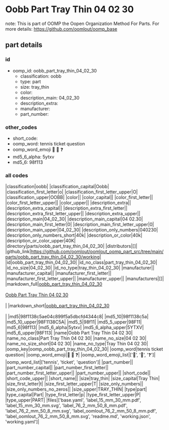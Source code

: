 # Oobb Part Tray Thin 04 02 30  

note: This is part of OOMP the Oopen Organization Method For Parts. For more details: https://github.com/oomlout/oomp_base

##  part details





### id
* oomp_id: oobb_part_tray_thin_04_02_30
  * classification: oobb
  * type: part
  * size: tray_thin
  * color: 
  * description_main: 04_02_30
  * description_extra: 
  * manufacturer: 
  * part_number: 

### other_codes
* short_code: 
* oomp_word: tennis ticket question
* oomp_word_emoji :tennis: :ticket: :question:
* md5_6_alpha: 5ytxv
* md5_6: 98f113

### all codes 
|classification|oobb|
|classification_capital|Oobb|
|classification_first_letter|o|
|classification_first_letter_upper|O|
|classification_upper|OOBB|
|color||
|color_capital||
|color_first_letter||
|color_first_letter_upper||
|color_upper||
|description_extra||
|description_extra_capital||
|description_extra_first_letter||
|description_extra_first_letter_upper||
|description_extra_upper||
|description_main|04_02_30|
|description_main_capital|04 02.30|
|description_main_first_letter|0|
|description_main_first_letter_upper|0|
|description_main_upper|04_02_30|
|description_only_numbers|040230|
|description_only_numbers_short|40k|
|description_or_color|40k|
|description_or_color_upper|40K|
|directory|parts/oobb_part_tray_thin_04_02_30|
|distributors|[]|
|github_link|https://github.com/oomlout/oomlout_oomp_part_src/tree/main/parts/oobb_part_tray_thin_04_02_30/working|
|id|oobb_part_tray_thin_04_02_30|
|id_no_class|part_tray_thin_04_02_30|
|id_no_size|04_02_30|
|id_no_type|tray_thin_04_02_30|
|manufacturer||
|manufacturer_capital||
|manufacturer_first_letter||
|manufacturer_first_letter_upper||
|manufacturer_upper||
|manufacturers|[]|
|markdown_full|[oobb_part_tray_thin_04_02_30](https://github.com/oomlout/oomlout_oomp_part_src/tree/main/parts/oobb_part_tray_thin_04_02_30/working)<br>[](https://github.com/oomlout/oomlout_oomp_part_src/tree/main/parts/oobb_part_tray_thin_04_02_30/working)<br>[Oobb Part Tray Thin 04 02 30](https://github.com/oomlout/oomlout_oomp_part_src/tree/main/parts/oobb_part_tray_thin_04_02_30/working)<br><br>|
|markdown_short|[oobb_part_tray_thin_04_02_30](https://github.com/oomlout/oomlout_oomp_part_src/tree/main/parts/oobb_part_tray_thin_04_02_30/working)<br><br>|
|md5|98f1138c5ae04c899f5a5dbcfd4344c8|
|md5_10|98f1138c5a|
|md5_10_upper|98F1138C5A|
|md5_5|98f11|
|md5_5_upper|98F11|
|md5_6|98f113|
|md5_6_alpha|5ytxv|
|md5_6_alpha_upper|5YTXV|
|md5_6_upper|98F113|
|name|Oobb Part Tray Thin 04 02 30|
|name_no_class|Part Tray Thin 04 02 30|
|name_no_size|04 02 30|
|name_no_size_short|04 02 30|
|name_no_type|Tray Thin 04 02 30|
|oomp_key|oomp_oobb_part_tray_thin_04_02_30|
|oomp_word|tennis ticket question|
|oomp_word_emoji|:tennis: :ticket: :question:|
|oomp_word_emoji_list|[':tennis:', ':ticket:', ':question:']|
|oomp_word_list|['tennis', 'ticket', 'question']|
|part_number||
|part_number_capital||
|part_number_first_letter||
|part_number_first_letter_upper||
|part_number_upper||
|short_code||
|short_code_upper||
|short_name||
|size|tray_thin|
|size_capital|Tray Thin|
|size_first_letter|t|
|size_first_letter_upper|T|
|size_only_numbers||
|size_only_numbers_no_zeros||
|size_upper|TRAY_THIN|
|type|part|
|type_capital|Part|
|type_first_letter|p|
|type_first_letter_upper|P|
|type_upper|PART|
|files|['base.yaml', 'label_15_mm_30_mm.pdf', 'label_15_mm_30_mm.svg', 'label_76_2_mm_50_8_mm.pdf', 'label_76_2_mm_50_8_mm.svg', 'label_oomlout_76_2_mm_50_8_mm.pdf', 'label_oomlout_76_2_mm_50_8_mm.svg', 'readme.md', 'working.json', 'working.yaml']|
